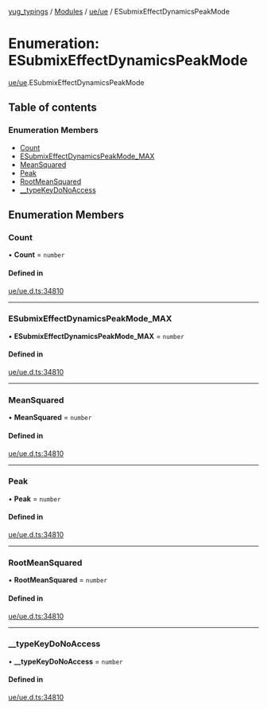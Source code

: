 [yug_typings](../README.md) / [Modules](../modules.md) / [ue/ue](../modules/ue_ue.md) / ESubmixEffectDynamicsPeakMode

# Enumeration: ESubmixEffectDynamicsPeakMode

[ue/ue](../modules/ue_ue.md).ESubmixEffectDynamicsPeakMode

## Table of contents

### Enumeration Members

- [Count](ue_ue.ESubmixEffectDynamicsPeakMode.md#count)
- [ESubmixEffectDynamicsPeakMode\_MAX](ue_ue.ESubmixEffectDynamicsPeakMode.md#esubmixeffectdynamicspeakmode_max)
- [MeanSquared](ue_ue.ESubmixEffectDynamicsPeakMode.md#meansquared)
- [Peak](ue_ue.ESubmixEffectDynamicsPeakMode.md#peak)
- [RootMeanSquared](ue_ue.ESubmixEffectDynamicsPeakMode.md#rootmeansquared)
- [\_\_typeKeyDoNoAccess](ue_ue.ESubmixEffectDynamicsPeakMode.md#__typekeydonoaccess)

## Enumeration Members

### Count

• **Count** = `number`

#### Defined in

[ue/ue.d.ts:34810](https://github.com/YugMetaverse/yug_typings/blob/25cad34/ue/ue.d.ts#L34810)

___

### ESubmixEffectDynamicsPeakMode\_MAX

• **ESubmixEffectDynamicsPeakMode\_MAX** = `number`

#### Defined in

[ue/ue.d.ts:34810](https://github.com/YugMetaverse/yug_typings/blob/25cad34/ue/ue.d.ts#L34810)

___

### MeanSquared

• **MeanSquared** = `number`

#### Defined in

[ue/ue.d.ts:34810](https://github.com/YugMetaverse/yug_typings/blob/25cad34/ue/ue.d.ts#L34810)

___

### Peak

• **Peak** = `number`

#### Defined in

[ue/ue.d.ts:34810](https://github.com/YugMetaverse/yug_typings/blob/25cad34/ue/ue.d.ts#L34810)

___

### RootMeanSquared

• **RootMeanSquared** = `number`

#### Defined in

[ue/ue.d.ts:34810](https://github.com/YugMetaverse/yug_typings/blob/25cad34/ue/ue.d.ts#L34810)

___

### \_\_typeKeyDoNoAccess

• **\_\_typeKeyDoNoAccess** = `number`

#### Defined in

[ue/ue.d.ts:34810](https://github.com/YugMetaverse/yug_typings/blob/25cad34/ue/ue.d.ts#L34810)
